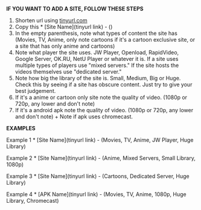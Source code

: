 **IF YOU WANT TO ADD A SITE, FOLLOW THESE STEPS**

1. Shorten url using [tinyurl.com](https://tinyurl.com/)
2. Copy this * [Site Name](tinyurl link) - ()
3. In the empty parenthesis, note what types of content the site has (Movies, TV, Anime, only note cartoons if it's a cartoon exclusive site, or a site that has only anime and cartoons) 
4. Note what player the site uses. JW Player, Openload, RapidVideo, Google Server, OK.RU, NetU Player or whatever it is. If a site uses multiple types of players use "mixed servers." If the site hosts the videos themselves use "dedicated server." 
5. Note how big the library of the site is. Small, Medium, Big or Huge. Check this by seeing if a site has obscure content. Just try to give your best judgement. 
6. If it's a anime or cartoon only site note the quality of video. (1080p or 720p, any lower and don't note)
7. If it's a android apk note the quality of video. (1080p or 720p, any lower and don't note) + Note if apk uses chromecast.

**EXAMPLES**

Example 1 * [Site Name](tinyurl link) - (Movies, TV, Anime, JW Player, Huge Library)

Example 2 * [Site Name](tinyurl link) - (Anime, Mixed Servers, Small Library, 1080p)

Example 3 * [Site Name](tinyurl link) - (Cartoons, Dedicated Server, Huge Library)

Example 4 * [APK Name](tinyurl link) - (Movies, TV, Anime, 1080p, Huge Library, Chromecast)






